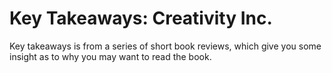 # Key Takeaways: Creativity Inc.

Key takeaways is from a series of short book reviews, which give you some insight as to why you may want to read the book.